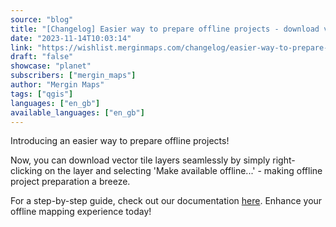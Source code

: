 ```yaml
---
source: "blog"
title: "[Changelog] Easier way to prepare offline projects - download vector tile layers"
date: "2023-11-14T10:03:14"
link: "https://wishlist.merginmaps.com/changelog/easier-way-to-prepare-offline-projects-download-vector-tile-layers?utm_source=qgis"
draft: "false"
showcase: "planet"
subscribers: ["mergin_maps"]
author: "Mergin Maps"
tags: ["qgis"]
languages: ["en_gb"]
available_languages: ["en_gb"]
---
```


<p>Introducing an easier way to prepare offline projects! </p><p>Now, you can download vector tile layers seamlessly by simply right-clicking on the layer and selecting 'Make available offline...' - making offline project preparation a breeze. </p><p>For a step-by-step guide, check out our documentation <a href="https://merginmaps.com/docs/gis/settingup_background_map/#downloading-vector-tiles-using-mergin-maps-plugin-for-qgis" rel="noopener noreferrer nofollow" target="_new">here</a>. Enhance your offline mapping experience today!</p>
